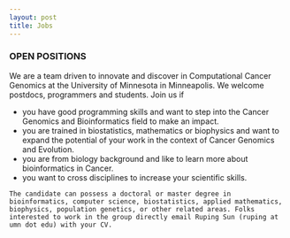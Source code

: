 ```yaml
---
layout: post
title: Jobs
---
```


### OPEN POSITIONS

We are a team driven to innovate and discover in Computational Cancer Genomics at the University of Minnesota in Minneapolis. We welcome postdocs, programmers and students. Join us if
* you have good programming skills and want to step into the Cancer Genomics and Bioinformatics field to make an impact.
* you are trained in biostatistics, mathematics or biophysics and want to expand the potential of your work in the context of Cancer Genomics and Evolution.
* you are from biology background and like to learn more about bioinformatics in Cancer.
* you want to cross disciplines to increase your scientific skills.
```
The candidate can possess a doctoral or master degree in bioinformatics, computer science, biostatistics, applied mathematics, biophysics, population genetics, or other related areas. Folks interested to work in the group directly email Ruping Sun (ruping at umn dot edu) with your CV.
```
